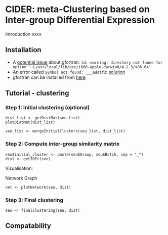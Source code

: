 # CIDER: meta-Clustering based on Inter-group Differential Expression

Introduction xxxx

## Installation


* A [potential issue](https://thecoatlessprofessor.com/programming/cpp/rcpp-rcpparmadillo-and-os-x-mavericks-lgfortran-and-lquadmath-error/) about gfortran: `ld: warning: directory not found for option '-L/usr/local/lib/gcc/i686-apple-darwin8/4.2.3/x86_64'`
* An error called `Symbol not found: ___addtf3`: [solution](https://thecoatlessprofessor.com/programming/cpp/r-compiler-tools-for-rcpp-on-macos-before-r-3.6.0/)
* gfortran can be installed from [here](https://cran.r-project.org/bin/macosx/tools/)

## Tutorial - clustering



### Step 1: Initial clustering (optional)

```
dist_list <- getDistMat(seu_list)
plotDistMat(dist_list)
```

```
seu_list <- mergeInitialClusters(seu_list, dist_list)
```

### Step 2: Compute inter-group similarity matrix


```
seu$initial_cluster <- paste(seu$Group, seu$Batch, sep = "_")
dist <- getIDEr(seu)
```


Visualisation:

Network Graph

```
net <- plotNetwork(seu, dist)
```




### Step 3: Final clustering



```
seu <- finalClustering(seu, dist)
```


## Compatability





